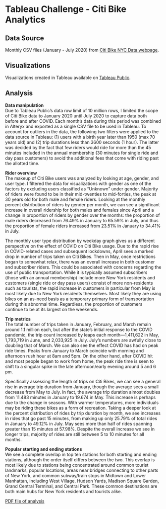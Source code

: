 # Tableau Challenge - Citi Bike Analytics
## Data Source
Monthly CSV files (January - July 2020) from [Citi Bike NYC Data webpage](https://www.citibikenyc.com/system-data).

## Visualizations
Visualizations created in Tableau available on [Tableau Public](https://public.tableau.com/profile/alysma#!/vizhome/CITIBIKE_16035920723180/CitiBikeAnalytics).

## Analysis
**Data manipulation**  
Due to Tableau Public’s data row limit of 10 million rows, I limited the scope of Citi Bike data to January 2020 until July 2020 to capture data both before and after COVID. Each month’s data during this period was combined in Alteryx and exported as a single CSV file to be used in Tableau. To account for outliers in the data, the following two filters were applied to the data source in Tableau: (1) users with a birth year later than 1950 (max 70 years old) and (2) trip durations less than 3600 seconds (1 hour). The latter was decided by the fact that few riders would ride for more than the 45 minutes included in the annual membership (30 minutes for single ride and day pass customers) to avoid the additional fees that come with riding past the allotted time.

**Rider overview**  
The makeup of Citi Bike users was analyzed by looking at age, gender, and user type. I filtered the data for visualizations with gender as one of the factors by excluding users classified as “Unknown” under gender. Majority of riders were found to be in their mid-twenties to mid-forties, the peak at 30 years old for both male and female riders. Looking at the monthly percent distribution of riders by gender per month, we can see a significant increase in overall ridership for both males and females since April and a change in proportion of riders by gender over the months: the proportion of male riders decreased from 76.49% in January to 65.59% in July, and thus the proportion of female riders increased from 23.51% in January to 34.41% in July. 

The monthly user type distribution by weekday graph gives us a different perspective on the effect of COVID on Citi Bike usage. Due to the rapid rise in COVID-related cases and subsequent lockdowns, April sees a marked drop in number of trips taken on Citi Bikes. Then in May, once restrictions began to somewhat relax, there was an overall increase in both customer and subscriber riders. This could be associated with concerns regarding the use of public transportation. While it is typically assumed subscribers (those with an annual membership) include more New York residents and customers (single ride or day pass users) consist of more non-residents such as tourists, the rapid increase in customers in particular from May is most likely due to New York residents themselves. Most likely they are using bikes on an as-need basis as a temporary primary form of transportation during this abnormal time. Regardless, the proportion of customers continue to be at its largest on the weekends.

**Trip metrics**  
The total number of trips taken in January, February, and March remain around 1.1 million each, but after the state’s initial response to the COVID pandemic, the trip count increased by leaps each month—1,411,622 in May, 1,793,719 in June, and 2,033,925 in July. July’s numbers are awfully close to doubling that of March. We can also see the effect COVID has had on peak ride times. Peaks from January to March coincide with morning and afternoon rush hour at 8am and 5pm. On the other hand, after COVID hit and most people began to work from home, the peak ride time is seen to shift to a singular spike in the late afternoon/early evening around 5 and 6 pm.

Specifically assessing the length of trips on Citi Bikes, we can see a general rise in average trip duration from January, though the average sees a small decrease from May to July. In fact, the average trip duration almost doubles from 11.483 minutes in January to 19.674 in May. This increase is perhaps due to the change in seasons. With warmer temperatures, more individuals may be riding these bikes as a form of recreation. Taking a deeper look at the percent distribution of rides by trip duration by month, we see increases in rides that go past 15 minutes, from making up only 25.79% of total rides in January to 49.12% in July. May sees more than half of rides spanning greater than 15 minutes at 57.98%. Despite the overall increase we see in longer trips, majority of rides are still between 5 to 10 minutes for all months.

**Popular starting and ending stations**  
We see a complete overlap in top ten stations for both starting and ending stations, although the order itself differs between the two. This overlap is most likely due to stations being concentrated around common tourist landmarks, popular locations, areas near bridges connecting to other parts of New York, and common subway/train stops in Midtown and Lower Manhattan, including West Village, Hudson Yards, Madison Square Garden, Grand Central Terminal, and Central Park. These common destinations are both main hubs for New York residents and tourists alike.

[PDF file of analysis](citibikeanalysis.pdf)
